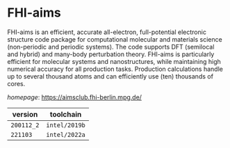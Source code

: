 # FHI-aims

FHI-aims is an efficient, accurate all-electron, full-potential electronic structure code package for computational molecular and materials science (non-periodic and periodic systems). The code supports DFT (semilocal and hybrid) and many-body perturbation theory. FHI-aims is particularly efficient for molecular systems and nanostructures, while maintaining high numerical accuracy for all production tasks. Production calculations handle up to several thousand atoms and can efficiently use (ten) thousands of cores.

*homepage*: <https://aimsclub.fhi-berlin.mpg.de/>

version | toolchain
--------|----------
``200112_2`` | ``intel/2019b``
``221103`` | ``intel/2022a``
